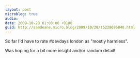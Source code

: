 ```yaml
---
layout: post
microblog: true
audio: 
date: 2009-10-28 01:00:00 +0100
guid: http://samdeane.micro.blog/2009/10/28/t5228696840.html
---
```

So far I'd have to rate #devdays london as "mostly harmless". 

Was hoping for a bit more insight and/or random detail!

